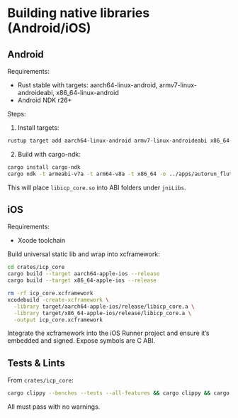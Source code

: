 # Building native libraries (Android/iOS)

## Android
Requirements:
- Rust stable with targets: aarch64-linux-android, armv7-linux-androideabi, x86_64-linux-android
- Android NDK r26+

Steps:
1. Install targets:
```bash
rustup target add aarch64-linux-android armv7-linux-androideabi x86_64-linux-android
```
2. Build with cargo-ndk:
```bash
cargo install cargo-ndk
cargo ndk -t armeabi-v7a -t arm64-v8a -t x86_64 -o ../apps/autorun_flutter/android/app/src/main/jniLibs build -p icp_core --release
```
This will place `libicp_core.so` into ABI folders under `jniLibs`.

## iOS
Requirements:
- Xcode toolchain

Build universal static lib and wrap into xcframework:
```bash
cd crates/icp_core
cargo build --target aarch64-apple-ios --release
cargo build --target x86_64-apple-ios --release

rm -rf icp_core.xcframework
xcodebuild -create-xcframework \
  -library target/aarch64-apple-ios/release/libicp_core.a \
  -library target/x86_64-apple-ios/release/libicp_core.a \
  -output icp_core.xcframework
```
Integrate the xcframework into the iOS Runner project and ensure it’s embedded and signed. Expose symbols are C ABI.

## Tests & Lints
From `crates/icp_core`:
```bash
cargo clippy --benches --tests --all-features && cargo clippy && cargo fmt --all && cargo nextest run
```
All must pass with no warnings.
